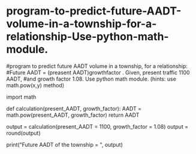 # program-to-predict-future-AADT-volume-in-a-township-for-a-relationship-Use-python-math-module.

#program to predict future AADT volume in a township, for a relationship:
#Future AADT = (preasent AADT)growthfactor . Given, present traffic 1100 AADT,
#and growth factor 1.08. Use python math module. (hints: use math.pow(x,y) method)

import math

def calculation(present_AADT, growth_factor):
    AADT = math.pow(present_AADT, growth_factor)
    return AADT

output = calculation(present_AADT = 1100, growth_factor = 1.08)
output = round(output)

print("Future AADT of the township  = ", output)
